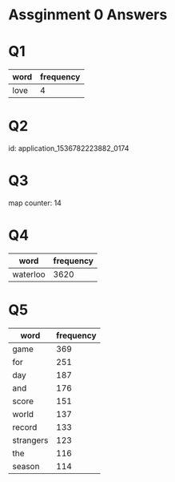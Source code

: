 # Assginment 0 Answers

# Q1
| word | frequency |
| ------ | ------ |
| love | 4 |

# Q2
id: application_1536782223882_0174

# Q3
map counter: 14

# Q4
| word | frequency |
| ------ | ------ |
| waterloo | 3620 |

# Q5
| word | frequency |
| ------ | ------ |
| game | 369 |
| for | 251 |
| day | 187 |
| and | 176 |
| score | 151 |
| world | 137 |
| record | 133 |
| strangers | 123 |
| the | 116 |
| season | 114 |